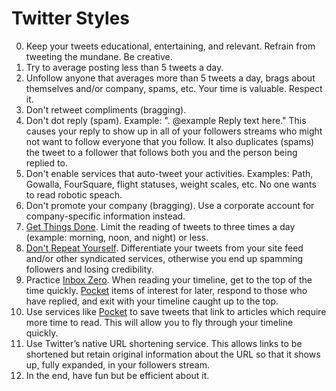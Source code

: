 # Twitter Styles

0. Keep your tweets educational, entertaining, and relevant. Refrain from tweeting the mundane. Be creative.
0. Try to average posting less than 5 tweets a day.
0. Unfollow anyone that averages more than 5 tweets a day, brags about themselves and/or company, spams, etc. Your
   time is valuable. Respect it.
0. Don't retweet compliments (bragging).
0. Don't dot reply (spam). Example: ". @example Reply text here." This causes your reply to show up in all of your followers
   streams who might not want to follow everyone that you follow. It also duplicates (spams) the tweet to a follower that
   follows both you and the person being replied to.
0. Don't enable services that auto-tweet your activities. Examples: Path, Gowalla, FourSquare, flight statuses,
   weight scales, etc. No one wants to read robotic speach.
0. Don't promote your company (bragging). Use a corporate account for company-specific information instead.
0. [Get Things Done](https://en.wikipedia.org/wiki/Getting_Things_Done). Limit the reading of tweets to three times a
   day (example: morning, noon, and night) or less.
0. [Don't Repeat Yourself](https://en.wikipedia.org/wiki/Don%27t_Repeat_Yourself). Differentiate your tweets from your
   site feed and/or other syndicated services, otherwise you end up spamming followers and losing credibility.
0. Practice [Inbox Zero](http://inboxzero.com). When reading your timeline, get to the top of the time quickly.
   [Pocket](http://getpocket.com) items of interest for later, respond to those who have replied, and exit with your
   timeline caught up to the top.
0. Use services like [Pocket](http://getpocket.com) to save tweets that link to articles which require more time to
   read. This will allow you to fly through your timeline quickly.
0. Use Twitter’s native URL shortening service. This allows links to be shortened but retain original information about
   the URL so that it shows up, fully expanded, in your followers stream.
0. In the end, have fun but be efficient about it.
